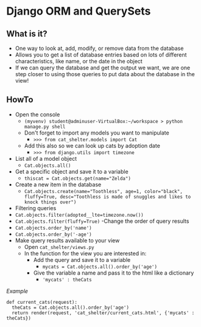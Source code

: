 # Django ORM and QuerySets #

## What is it? ##

- One way to look at, add, modify, or remove data from the database
- Allows you to get a list of database entries based on lots of different characteristics, like name, or the date in the object
- If we can query the database and get the output we want, we are one step closer to using those queries to put data about the database in the view!

## HowTo ##

- Open the console
  - `(myvenv) student@adminuser-VirtualBox:~/workspace > python manage.py shell`
  - Don't forget to import any models you want to manipulate
    - `>>> from cat_shelter.models import Cat`
  - Add this also so we can look up cats by adoption date
    - `>>> from django.utils import timezone`
- List all of a model object
  - `Cat.objects.all()`
- Get a specific object and save it to a variable
  - `thiscat = Cat.objects.get(name="Zelda")`
- Create a new item in the database
  - `Cat.objects.create(name="Toothless", age=1, color="black", fluffy=True, desc="Toothless is made of snuggles and likes to knock things over")`
-  Filtering queries
  -  `Cat.objects.filter(adopted__lte=timezone.now())`
  -  `Cat.objects.filter(fluffy=True)`
-Change the order of query results
  - `Cat.objects.order_by('name')`
  - `Cat.objects.order_by('-age')`
- Make query results available to your view
  - Open `cat_shelter/views.py`
  - In the function for the view you are interested in:
    - Add the query and save it to a variable
      - `mycats = Cat.objects.all().order_by('age')`
    - Give the variable a name and pass it to the html like a dictionary
      - `'mycats' : theCats`

*Example*

    def current_cats(request):
      theCats = Cat.objects.all().order_by('age')
      return render(request, 'cat_shelter/current_cats.html', {'mycats' : theCats})
